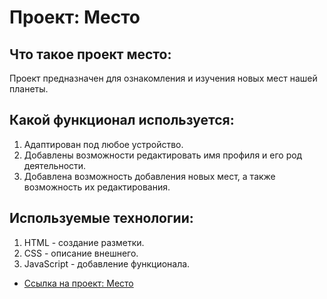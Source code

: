 # Проект: Место

## Что такое проект место:
Проект предназначен для ознакомления и изучения новых мест нашей планеты.

## Какой функционал используется:
1. Адаптирован под любое устройство.
2. Добавлены возможности редактировать имя профиля и его род деятельности.
3. Добавлена возможность добавления новых мест, а также возможность их редактирования.

## Используемые технологии:
1. HTML - создание разметки.
2. CSS - описание внешнего.
3. JavaScript - добавление функционала.

* [Ссылка на проект: Место](https://dubyninpavel.github.io/mesto/)